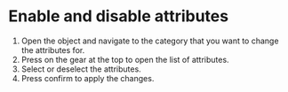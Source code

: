 # Enable and disable attributes

1. Open the object and navigate to the category that you want to change the attributes for.
2. Press on the gear at the top to open the list of attributes.
3. Select or deselect the attributes.
4. Press confirm to apply the changes.
